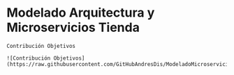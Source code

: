 # Modelado Arquitectura y Microservicios Tienda

    Contribución Objetivos

    ![Contribución Objetivos]
    (https://raw.githubusercontent.com/GitHubAndresDis/ModeladoMicroserviciosTienda/main/Modelo%20Arquitectonico/1.%20Contribucion%20Objetivos.PNG)

